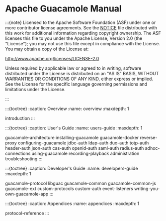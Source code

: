 Apache Guacamole Manual
=======================

:::{note}
Licensed to the Apache Software Foundation (ASF) under one or more contributor
license agreements. See the [NOTICE] file distributed with this work for
additional information regarding copyright ownership. The ASF licenses this
file to you under the Apache License, Version 2.0 (the "License"); you may not
use this file except in compliance with the License. You may obtain a copy of
the License at:

<http://www.apache.org/licenses/LICENSE-2.0>

Unless required by applicable law or agreed to in writing, software distributed
under the License is distributed on an "AS IS" BASIS, WITHOUT WARRANTIES OR
CONDITIONS OF ANY KIND, either express or implied. See the License for the
specific language governing permissions and limitations under the License.

[NOTICE]: https://raw.githubusercontent.com/apache/guacamole-manual/master/NOTICE
:::

:::{toctree}
:caption: Overview
:name: overview
:maxdepth: 1

introduction
:::

:::{toctree}
:caption: User's Guide
:name: users-guide
:maxdepth: 1

guacamole-architecture
installing-guacamole
guacamole-docker
reverse-proxy
configuring-guacamole
jdbc-auth
ldap-auth
duo-auth
totp-auth
header-auth
json-auth
cas-auth
openid-auth
saml-auth
radius-auth
adhoc-connections
using-guacamole
recording-playback
administration
troubleshooting
:::

:::{toctree}
:caption: Developer's Guide
:name: developers-guide
:maxdepth: 1

guacamole-protocol
libguac
guacamole-common
guacamole-common-js
guacamole-ext
custom-protocols
custom-auth
event-listeners
writing-you-own-guacamole-app
:::

:::{toctree}
:caption: Appendices
:name: appendices
:maxdepth: 1

protocol-reference
:::

